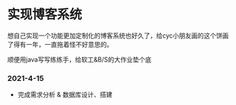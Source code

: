 # 实现博客系统

想自己实现一个功能更加定制化的博客系统也好久了，给cyc小朋友画的这个饼画了得有一年，一直拖着怪不好意思的。

顺便用java写写练练手，给软工&B/S的大作业垫个底



### 2021-4-15

- 完成需求分析 & 数据库设计、搭建